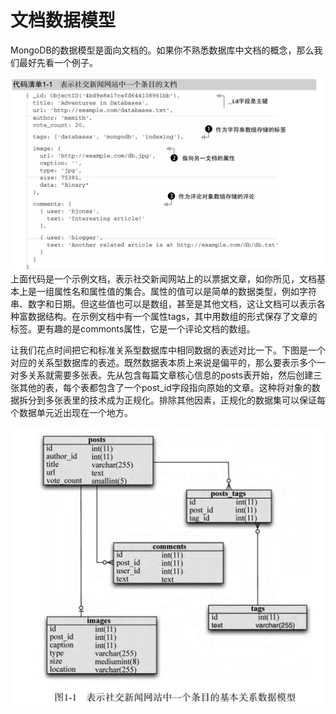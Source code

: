 # 文档数据模型

MongoDB的数据模型是面向文档的。如果你不熟悉数据库中文档的概念，那么我们最好先看一个例子。

![](/assets/Jietu20181204-170857.jpg)上面代码是一个示例文档，表示社交新闻网站上的以票据文章，如你所见，文档基本上是一组属性名和属性值的集合。属性的值可以是简单的数据类型，例如字符串、数字和日期。但这些值也可以是数组，甚至是其他文档，这让文档可以表示各种富数据结构。在示例文档中有一个属性tags，其中用数组的形式保存了文章的标签。更有趣的是commonts属性，它是一个评论文档的数组。

让我们花点时间把它和标准关系型数据库中相同数据的表述对比一下。下图是一个对应的关系型数据库的表述。既然数据表本质上来说是偏平的，那么要表示多个一对多关系就需要多张表。先从包含每篇文章核心信息的posts表开始，然后创建三张其他的表，每个表都包含了一个post\_id字段指向原始的文章。这种将对象的数据拆分到多张表里的技术成为正规化。排除其他因素，正规化的数据集可以保证每个数据单元近出现在一个地方。

![](/assets/Jietu20181204-170924.jpg)



































